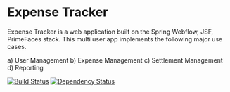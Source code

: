Expense Tracker
===============

Expense Tracker is a web application built on the Spring Webflow, JSF, PrimeFaces stack. This multi user app implements the following major use cases.

a) User Management
b) Expense Management
c) Settlement Management
d) Reporting


[![Build Status](https://travis-ci.org/arunkpatra/expense-tracker.png?branch=master)](https://travis-ci.org/arunkpatra/expense-tracker)
[![Dependency Status](https://gemnasium.com/arunkpatra/expense-tracker.png)](https://gemnasium.com/arunkpatra/expense-tracker)

